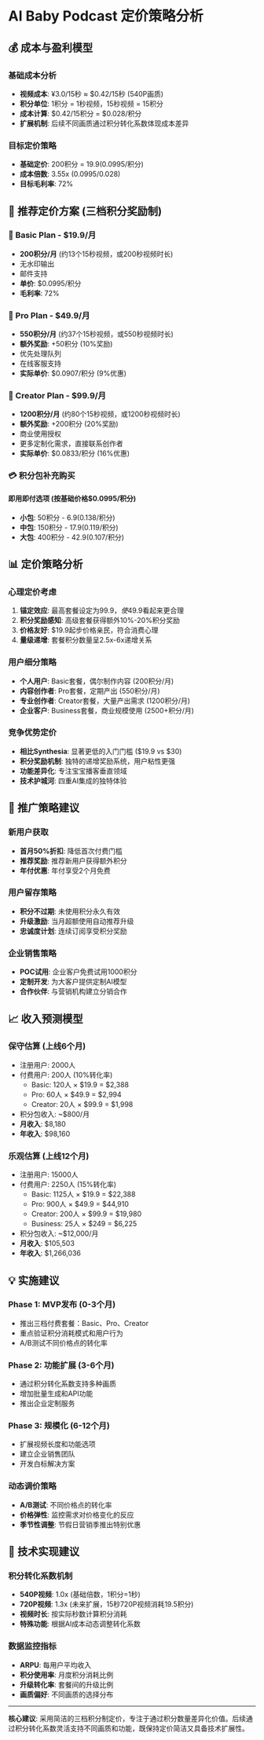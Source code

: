 # AI Baby Podcast 定价策略分析

## 💰 成本与盈利模型

### 基础成本分析
- **视频成本**: ¥3.0/15秒 ≈ $0.42/15秒 (540P画质)
- **积分单位**: 1积分 = 1秒视频，15秒视频 = 15积分
- **成本计算**: $0.42/15积分 = $0.028/积分
- **扩展机制**: 后续不同画质通过积分转化系数体现成本差异

### 目标定价策略
- **基础定价**: 200积分 = $19.9 ($0.0995/积分)
- **成本倍数**: 3.55x ($0.0995/$0.028)
- **目标毛利率**: 72%

## 🎯 推荐定价方案 (三档积分奖励制)

### 💼 Basic Plan - $19.9/月
- **200积分/月** (约13个15秒视频，或200秒视频时长)
- 无水印输出
- 邮件支持
- **单价**: $0.0995/积分
- **毛利率**: 72%

### 🚀 Pro Plan - $49.9/月  
- **550积分/月** (约37个15秒视频，或550秒视频时长)
- **额外奖励**: +50积分 (10%奖励)
- 优先处理队列
- 在线客服支持
- **实际单价**: $0.0907/积分 (9%优惠)

### 👑 Creator Plan - $99.9/月
- **1200积分/月** (约80个15秒视频，或1200秒视频时长)
- **额外奖励**: +200积分 (20%奖励)
- 商业使用授权
- 更多定制化需求，直接联系创作者
- **实际单价**: $0.0833/积分 (16%优惠)

### 💳 积分包补充购买

#### 即用即付选项 (按基础价格$0.0995/积分)
- **小包**: 50积分 - $6.9 ($0.138/积分)
- **中包**: 150积分 - $17.9 ($0.119/积分)
- **大包**: 400积分 - $42.9 ($0.107/积分)



## 📊 定价策略分析

### 心理定价考虑
1. **锚定效应**: 最高套餐设定为$99.9，使$49.9看起来更合理
2. **积分奖励感知**: 高级套餐获得额外10%-20%积分奖励
3. **价格友好**: $19.9起步价格亲民，符合消费心理
4. **量级递增**: 套餐积分数量呈2.5x-6x递增关系

### 用户细分策略
- **个人用户**: Basic套餐，偶尔制作内容 (200积分/月)
- **内容创作者**: Pro套餐，定期产出 (550积分/月)
- **专业创作者**: Creator套餐，大量产出需求 (1200积分/月)
- **企业客户**: Business套餐，商业规模使用 (2500+积分/月)

### 竞争优势定价
- **相比Synthesia**: 显著更低的入门门槛 ($19.9 vs $30)
- **积分奖励机制**: 独特的递增奖励系统，用户粘性更强
- **功能差异化**: 专注宝宝播客垂直领域
- **技术护城河**: 四重AI集成的独特体验

## 🚀 推广策略建议

### 新用户获取
- **首月50%折扣**: 降低首次付费门槛
- **推荐奖励**: 推荐新用户获得额外积分
- **年付优惠**: 年付享受2个月免费

### 用户留存策略
- **积分不过期**: 未使用积分永久有效
- **升级激励**: 当月超额使用自动推荐升级
- **忠诚度计划**: 连续订阅享受积分奖励

### 企业销售策略
- **POC试用**: 企业客户免费试用1000积分
- **定制开发**: 为大客户提供定制AI模型
- **合作伙伴**: 与营销机构建立分销合作

## 📈 收入预测模型

### 保守估算 (上线6个月)
- 注册用户: 2000人
- 付费用户: 200人 (10%转化率)
  - Basic: 120人 × $19.9 = $2,388
  - Pro: 60人 × $49.9 = $2,994  
  - Creator: 20人 × $99.9 = $1,998
- 积分包收入: ~$800/月
- **月收入**: $8,180
- **年收入**: $98,160

### 乐观估算 (上线12个月)
- 注册用户: 15000人
- 付费用户: 2250人 (15%转化率)
  - Basic: 1125人 × $19.9 = $22,388
  - Pro: 900人 × $49.9 = $44,910
  - Creator: 200人 × $99.9 = $19,980
  - Business: 25人 × $249 = $6,225
- 积分包收入: ~$12,000/月
- **月收入**: $105,503
- **年收入**: $1,266,036

## 💡 实施建议

### Phase 1: MVP发布 (0-3个月)
- 推出三档付费套餐：Basic、Pro、Creator
- 重点验证积分消耗模式和用户行为
- A/B测试不同价格点的转化率

### Phase 2: 功能扩展 (3-6个月)  
- 通过积分转化系数支持多种画质
- 增加批量生成和API功能
- 推出企业定制服务

### Phase 3: 规模化 (6-12个月)
- 扩展视频长度和功能选项
- 建立企业销售团队
- 开发白标解决方案

### 动态调价策略
- **A/B测试**: 不同价格点的转化率
- **价格弹性**: 监控需求对价格变化的反应
- **季节性调整**: 节假日营销季推出特别优惠

## 🔧 技术实现建议

### 积分转化系数机制
- **540P视频**: 1.0x (基础倍数，1积分=1秒)
- **720P视频**: 1.3x (未来扩展，15秒720P视频消耗19.5积分)
- **视频时长**: 按实际秒数计算积分消耗
- **特殊功能**: 根据AI成本动态调整转化系数

### 数据监控指标
- **ARPU**: 每用户平均收入
- **积分使用率**: 月度积分消耗比例
- **升级转化率**: 套餐间的升级比例
- **画质偏好**: 不同画质的选择分布

---

**核心建议**: 采用简洁的三档积分制定价，专注于通过积分数量差异化价值。后续通过积分转化系数灵活支持不同画质和功能，既保持定价简洁又具备技术扩展性。 